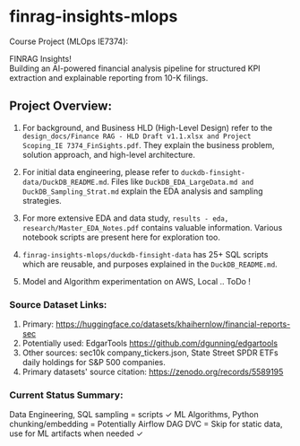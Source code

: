 # finrag-insights-mlops

Course Project (MLOps IE7374): 

FINRAG Insights!  
Building an AI-powered financial analysis pipeline for structured KPI extraction and explainable reporting from 10-K filings.

## Project Overview:
1. For background, and Business HLD (High-Level Design) refer to the `design_docs/Finance RAG - HLD Draft v1.1.xlsx and Project Scoping_IE 7374_FinSights.pdf`. They explain the business problem, solution approach, and high-level architecture.

2. For initial data engineering, please refer to `duckdb-finsight-data/DuckDB_README.md`. Files like `DuckDB_EDA_LargeData.md and DuckDB_Sampling_Strat.md` explain the EDA analysis and sampling strategies.

3. For more extensive EDA and data study, `results - eda, research/Master_EDA_Notes.pdf` contains valuable information. Various notebook scripts are present here for exploration too.

4. `finrag-insights-mlops/duckdb-finsight-data` has 25+ SQL scripts which are reusable, and purposes explained in the `DuckDB_README.md`. 

5. Model and Algorithm experimentation on AWS, Local .. ToDo ! 



### Source Dataset Links:
1. Primary: https://huggingface.co/datasets/khaihernlow/financial-reports-sec
2. Potentially used: EdgarTools https://github.com/dgunning/edgartools
3. Other sources: sec10k company_tickers.json, State Street SPDR ETFs daily holdings for S&P 500 companies.
4. Primary datasets' source citation: https://zenodo.org/records/5589195


### Current Status Summary:
Data Engineering, SQL sampling = scripts ✓
ML Algorithms, Python chunking/embedding = Potentially Airflow DAG 
DVC = Skip for static data, use for ML artifacts when needed ✓


